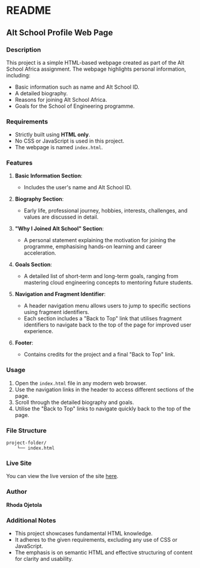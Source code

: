 # README

## Alt School Profile Web Page

### Description

This project is a simple HTML-based webpage created as part of the Alt School Africa assignment. The webpage highlights personal information, including:

- Basic information such as name and Alt School ID.
- A detailed biography.
- Reasons for joining Alt School Africa.
- Goals for the School of Engineering programme.

### Requirements

- Strictly built using **HTML only**.
- No CSS or JavaScript is used in this project.
- The webpage is named `index.html`.

### Features

1. **Basic Information Section**:

   - Includes the user's name and Alt School ID.

2. **Biography Section**:

   - Early life, professional journey, hobbies, interests, challenges, and values are discussed in detail.

3. **"Why I Joined Alt School" Section**:

   - A personal statement explaining the motivation for joining the programme, emphasising hands-on learning and career acceleration.

4. **Goals Section**:

   - A detailed list of short-term and long-term goals, ranging from mastering cloud engineering concepts to mentoring future students.

5. **Navigation and Fragment Identifier**:

   - A header navigation menu allows users to jump to specific sections using fragment identifiers.
   - Each section includes a "Back to Top" link that utilises fragment identifiers to navigate back to the top of the page for improved user experience.

6. **Footer**:

   - Contains credits for the project and a final "Back to Top" link.

### Usage

1. Open the `index.html` file in any modern web browser.
2. Use the navigation links in the header to access different sections of the page.
3. Scroll through the detailed biography and goals.
4. Utilise the "Back to Top" links to navigate quickly back to the top of the page.

### File Structure

```
project-folder/
    └── index.html
```

### Live Site

You can view the live version of the site [here](https://rh0se.github.io/ALT-SCHOOL-ASSIGNMENT-1/).

### Author

**Rhoda Ojetola**

### Additional Notes

- This project showcases fundamental HTML knowledge.
- It adheres to the given requirements, excluding any use of CSS or JavaScript.
- The emphasis is on semantic HTML and effective structuring of content for clarity and usability.
